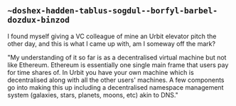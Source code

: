 ## `~doshex-hadden-tablus-sogdul--borfyl-barbel-dozdux-binzod`
I found myself giving a VC colleague of mine an Urbit elevator pitch the other day, and this is what I came up with, am I someway off the mark?

"My understanding of it so far is as a decentralised virtual machine but not like Ethereum. Ethereum is essentially one single main frame that users pay for time shares of. In Urbit you have your own machine which is decentralised along with all the other users' machines. A few components go into making this up including a decentralised namespace management system (galaxies, stars, planets, moons, etc) akin to DNS."